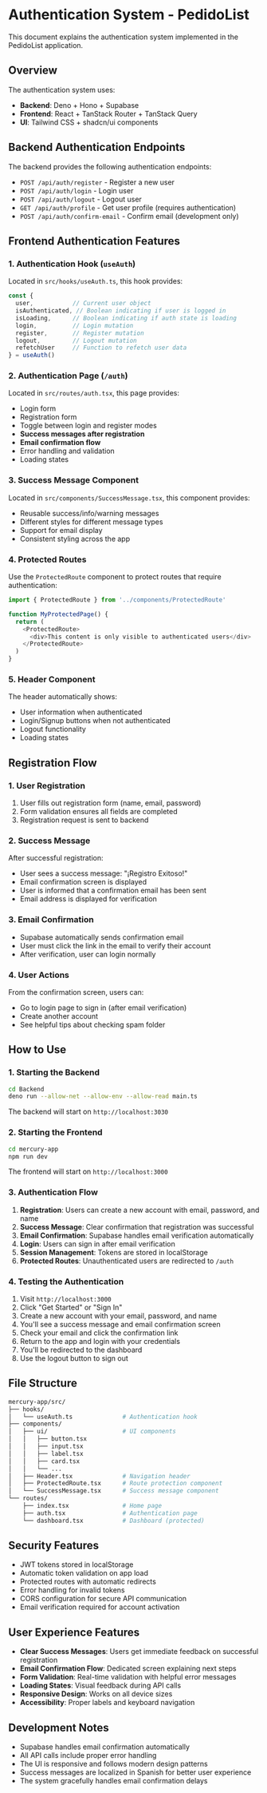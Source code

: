 # Authentication System - PedidoList

This document explains the authentication system implemented in the PedidoList application.

## Overview

The authentication system uses:

- **Backend**: Deno + Hono + Supabase
- **Frontend**: React + TanStack Router + TanStack Query
- **UI**: Tailwind CSS + shadcn/ui components

## Backend Authentication Endpoints

The backend provides the following authentication endpoints:

- `POST /api/auth/register` - Register a new user
- `POST /api/auth/login` - Login user
- `POST /api/auth/logout` - Logout user
- `GET /api/auth/profile` - Get user profile (requires authentication)
- `POST /api/auth/confirm-email` - Confirm email (development only)

## Frontend Authentication Features

### 1. Authentication Hook (`useAuth`)

Located in `src/hooks/useAuth.ts`, this hook provides:

```typescript
const { 
  user,           // Current user object
  isAuthenticated, // Boolean indicating if user is logged in
  isLoading,      // Boolean indicating if auth state is loading
  login,          // Login mutation
  register,       // Register mutation
  logout,         // Logout mutation
  refetchUser     // Function to refetch user data
} = useAuth()
```

### 2. Authentication Page (`/auth`)

Located in `src/routes/auth.tsx`, this page provides:

- Login form
- Registration form
- Toggle between login and register modes
- **Success messages after registration**
- **Email confirmation flow**
- Error handling and validation
- Loading states

### 3. Success Message Component

Located in `src/components/SuccessMessage.tsx`, this component provides:

- Reusable success/info/warning messages
- Different styles for different message types
- Support for email display
- Consistent styling across the app

### 4. Protected Routes

Use the `ProtectedRoute` component to protect routes that require authentication:

```typescript
import { ProtectedRoute } from '../components/ProtectedRoute'

function MyProtectedPage() {
  return (
    <ProtectedRoute>
      <div>This content is only visible to authenticated users</div>
    </ProtectedRoute>
  )
}
```

### 5. Header Component

The header automatically shows:

- User information when authenticated
- Login/Signup buttons when not authenticated
- Logout functionality
- Loading states

## Registration Flow

### 1. User Registration

1. User fills out registration form (name, email, password)
2. Form validation ensures all fields are completed
3. Registration request is sent to backend

### 2. Success Message

After successful registration:

- User sees a success message: "¡Registro Exitoso!"
- Email confirmation screen is displayed
- User is informed that a confirmation email has been sent
- Email address is displayed for verification

### 3. Email Confirmation

- Supabase automatically sends confirmation email
- User must click the link in the email to verify their account
- After verification, user can login normally

### 4. User Actions

From the confirmation screen, users can:

- Go to login page to sign in (after email verification)
- Create another account
- See helpful tips about checking spam folder

## How to Use

### 1. Starting the Backend

```bash
cd Backend
deno run --allow-net --allow-env --allow-read main.ts
```

The backend will start on `http://localhost:3030`

### 2. Starting the Frontend

```bash
cd mercury-app
npm run dev
```

The frontend will start on `http://localhost:3000`

### 3. Authentication Flow

1. **Registration**: Users can create a new account with email, password, and name
2. **Success Message**: Clear confirmation that registration was successful
3. **Email Confirmation**: Supabase handles email verification automatically
4. **Login**: Users can sign in after email verification
5. **Session Management**: Tokens are stored in localStorage
6. **Protected Routes**: Unauthenticated users are redirected to `/auth`

### 4. Testing the Authentication

1. Visit `http://localhost:3000`
2. Click "Get Started" or "Sign In"
3. Create a new account with your email, password, and name
4. You'll see a success message and email confirmation screen
5. Check your email and click the confirmation link
6. Return to the app and login with your credentials
7. You'll be redirected to the dashboard
8. Use the logout button to sign out

## File Structure

```bash
mercury-app/src/
├── hooks/
│   └── useAuth.ts              # Authentication hook
├── components/
│   ├── ui/                     # UI components
│   │   ├── button.tsx
│   │   ├── input.tsx
│   │   ├── label.tsx
│   │   ├── card.tsx
│   │   └── ...
│   ├── Header.tsx              # Navigation header
│   ├── ProtectedRoute.tsx      # Route protection component
│   └── SuccessMessage.tsx      # Success message component
└── routes/
    ├── index.tsx               # Home page
    ├── auth.tsx                # Authentication page
    └── dashboard.tsx           # Dashboard (protected)
```

## Security Features

- JWT tokens stored in localStorage
- Automatic token validation on app load
- Protected routes with automatic redirects
- Error handling for invalid tokens
- CORS configuration for secure API communication
- Email verification required for account activation

## User Experience Features

- **Clear Success Messages**: Users get immediate feedback on successful registration
- **Email Confirmation Flow**: Dedicated screen explaining next steps
- **Form Validation**: Real-time validation with helpful error messages
- **Loading States**: Visual feedback during API calls
- **Responsive Design**: Works on all device sizes
- **Accessibility**: Proper labels and keyboard navigation

## Development Notes

- Supabase handles email confirmation automatically
- All API calls include proper error handling
- The UI is responsive and follows modern design patterns
- Success messages are localized in Spanish for better user experience
- The system gracefully handles email confirmation delays
